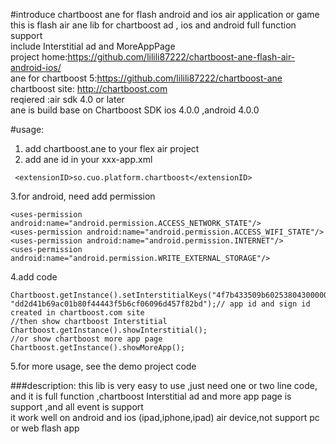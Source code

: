 #introduce  chartboost ane for flash android and ios  air application or game
this is flash air ane lib  for chartboost ad , ios and android full function  support<br/>
include Interstitial ad and MoreAppPage <br/>
project home:https://github.com/lilili87222/chartboost-ane-flash-air-android-ios/<br/>
ane for chartboost 5:https://github.com/lilili87222/chartboost-ane<br/>
chartboost site: http://chartboost.com<br/>
reqiered :air sdk 4.0 or later<br/>
ane is build base on Chartboost SDK ios 4.0.0 ,android 4.0.0<br/>

#usage:
1. add chartboost.ane to your flex air project<br/>
2.  add ane id in your xxx-app.xml <br/>
```
 <extensionID>so.cuo.platform.chartboost</extensionID>
 ```
3.for android, need add permission
```
<uses-permission android:name="android.permission.ACCESS_NETWORK_STATE"/>
<uses-permission android:name="android.permission.ACCESS_WIFI_STATE"/>
<uses-permission android:name="android.permission.INTERNET"/>
<uses-permission android:name="android.permission.WRITE_EXTERNAL_STORAGE"/>
```


4.add code 
```
Chartboost.getInstance().setInterstitialKeys("4f7b433509b602538043000002", "dd2d41b69ac01b80f44443f5b6cf06096d457f82bd");// app id and sign id created in chartboost.com site
//then show chartboost Interstitial
Chartboost.getInstance().showInterstitial(); 
//or show chartboost more app page
Chartboost.getInstance().showMoreApp();
```	
5.for more usage, see the demo project code

###description:
this lib is very easy to use ,just need one or two line code,<br/>
and it is full function ,chartboost Interstitial ad and more app page is support ,and all event is support<br/>
it work well on android and ios (ipad,iphone,ipad) air device,not support pc or web flash app<br/>
